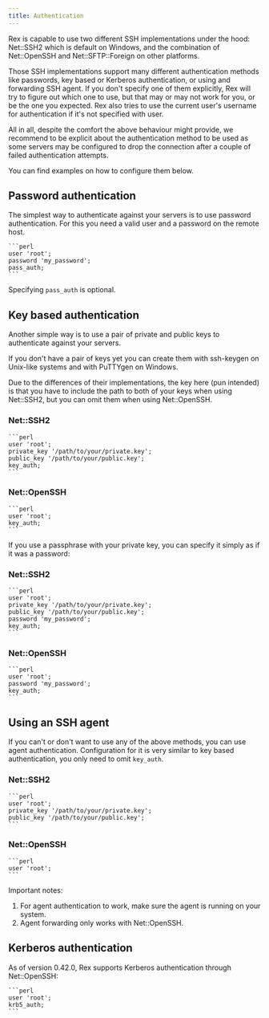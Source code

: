 ```yaml
---
title: Authentication
---
```


Rex is capable to use two different SSH implementations under the hood: Net::SSH2 which is default on Windows, and the combination of Net::OpenSSH and Net::SFTP::Foreign on other platforms.

Those SSH implementations support many different authentication methods like passwords, key based or Kerberos authentication, or using and forwarding SSH agent. If you don't specify one of them explicitly, Rex will try to figure out which one to use, but that may or may not work for you, or be the one you expected. Rex also tries to use the current user's username for authentication if it's not specified with user.

All in all, despite the comfort the above behaviour might provide, we recommend to be explicit about the authentication method to be used as some servers may be configured to drop the connection after a couple of failed authentication attempts.

You can find examples on how to configure them below.

## Password authentication

The simplest way to authenticate against your servers is to use password authentication. For this you need a valid user and a password on the remote host.

    ```perl
    user 'root';
    password 'my_password';
    pass_auth;
    ```

Specifying `pass_auth` is optional.

## Key based authentication

Another simple way is to use a pair of private and public keys to authenticate against your servers.

If you don't have a pair of keys yet you can create them with ssh-keygen on Unix-like systems and with PuTTYgen on Windows.

Due to the differences of their implementations, the key here (pun intended) is that you have to include the path to both of your keys when using Net::SSH2, but you can omit them when using Net::OpenSSH.

### Net::SSH2

    ```perl
    user 'root';
    private_key '/path/to/your/private.key';
    public_key '/path/to/your/public.key';
    key_auth;
    ```

### Net::OpenSSH

    ```perl
    user 'root';
    key_auth;
    ```

If you use a passphrase with your private key, you can specify it simply as if it was a password:

### Net::SSH2

    ```perl
    user 'root';
    private_key '/path/to/your/private.key';
    public_key '/path/to/your/public.key';
    password 'my_password';
    key_auth;
    ```

### Net::OpenSSH

    ```perl
    user 'root';
    password 'my_password';
    key_auth;
    ```

## Using an SSH agent

If you can't or don't want to use any of the above methods, you can use agent authentication. Configuration for it is very similar to key based authentication, you only need to omit `key_auth`.

### Net::SSH2

    ```perl
    user 'root';
    private_key '/path/to/your/private.key';
    public_key '/path/to/your/public.key';
    ```

### Net::OpenSSH

    ```perl
    user 'root';
    ```

Important notes:

1.  For agent authentication to work, make sure the agent is running on your system.
2.  Agent forwarding only works with Net::OpenSSH.

## Kerberos authentication

As of version 0.42.0, Rex supports Kerberos authentication through Net::OpenSSH:

    ```perl
    user 'root';
    krb5_auth;
    ```
